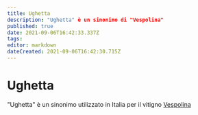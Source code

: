 ```yaml
---
title: Ughetta
description: "Ughetta" è un sinonimo di "Vespolina"
published: true
date: 2021-09-06T16:42:33.337Z
tags: 
editor: markdown
dateCreated: 2021-09-06T16:42:30.715Z
---
```


# Ughetta
"Ughetta" è un sinonimo utilizzato in Italia per il vitigno [Vespolina](/vitigni/Italia/bacca-nera/vespolina)